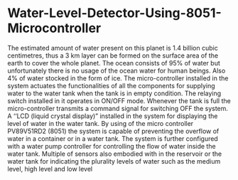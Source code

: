 # Water-Level-Detector-Using-8051-Microcontroller
The estimated amount of water present on this planet is 1.4 billion cubic centimetres, thus a 3 km
layer can be formed on the surface area of the earth to cover the whole planet. The ocean consists of
95% of water but unfortunately there is no usage of the ocean water for human beings. Also 4% of
water stocked in the form of ice.
The micro-controller installed in the system actuates the functionalities of all the components for
supplying water to the water tank when the tank is in empty condition. The relaying switch installed
in it operates in ON/OFF mode.
Whenever the tank is full the micro-controller transmits a command signal for switching OFF the
system. A ‘‘LCD (liquid crystal display)” installed in the system for displaying the level of water in
the water tank. By using of the micro controller PV89V51RD2 (8051) the system is capable of
preventing the overflow of water in a container or in a water tank. The system is further configured
with a water pump controller for controlling the flow of water inside the water tank. Multiple of
sensors also embodied with in the reservoir or the water tank for indicating the plurality levels of
water such as the medium level, high level and low level
